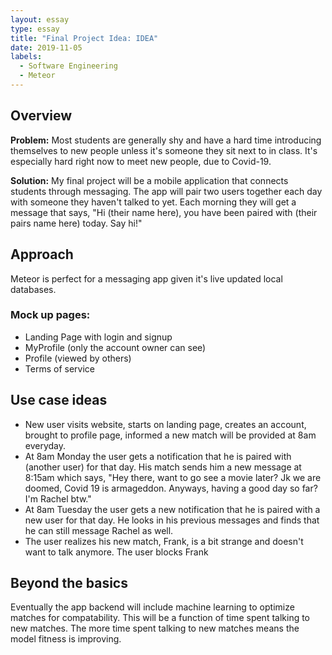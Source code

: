 ```yaml
---
layout: essay
type: essay
title: "Final Project Idea: IDEA"
date: 2019-11-05
labels:
  - Software Engineering
  - Meteor
---
```


## Overview

<strong>Problem:</strong> Most students are generally shy and have a hard time introducing themselves to new people unless it's someone they sit next to in class. It's especially hard right now to meet new people, due to Covid-19.
  
<strong>Solution:</strong> My final project will be a mobile application that connects students through messaging.  The app will pair two users together each day with someone they haven't talked to yet.  Each morning they will get a message that says, "Hi (their name here), you have been paired with (their pairs name here) today. Say hi!" 

## Approach
Meteor is perfect for a messaging app given it's live updated local databases.  

  ### Mock up pages:
  <ul>
  <li>Landing Page with login and signup</li>
  <li>MyProfile (only the account owner can see)</li>
  <li>Profile (viewed by others)</li>
  <li>Terms of service</li>
  </ul>

## Use case ideas
<ul>
  <li>New user visits website, starts on landing page, creates an account, brought to profile page, informed a new match will be provided at 8am everyday.</li>
  <li>At 8am Monday the user gets a notification that he is paired with (another user) for that day. His match sends him a new message at 8:15am which says, "Hey there, want to go see a movie later? Jk we are doomed, Covid 19 is armageddon. Anyways, having a good day so far? I'm Rachel btw."</li>
  <li>At 8am Tuesday the user gets a new notification that he is paired with a new user for that day. He looks in his previous messages and finds that he can still message Rachel as well.</li>
  <li>The user realizes his new match, Frank, is a bit strange and doesn't want to talk anymore.  The user blocks Frank</li>
</ul>

## Beyond the basics
Eventually the app backend will include machine learning to optimize matches for compatability.  This will be a function of time spent talking to new matches.  The more time spent talking to new matches means the model fitness is improving.
